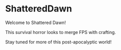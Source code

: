 # ShatteredDawn

Welcome to Shattered Dawn!

This survival horror looks to merge FPS with crafting.

Stay tuned for more of this post-apocalyptic world!
